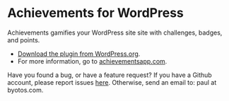# Achievements for WordPress
Achievements gamifies your WordPress site site with challenges, badges, and points.

* [Download the plugin from WordPress.org](http://wordpress.org/extend/plugins/achievements).
* For more information, go to [achievementsapp.com](http://achievementsapp.com/).

Have you found a bug, or have a feature request? If you have a Github account, please report issues [here](https://github.com/paulgibbs/achievements/issues). Otherwise, send an email to: paul at byotos.com.

